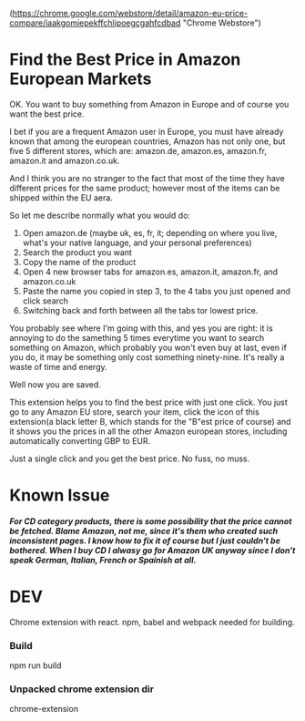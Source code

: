 
(https://chrome.google.com/webstore/detail/amazon-eu-price-compare/iaakgomiepekffchlipoegcgahfcdbad "Chrome Webstore")

# Find the Best Price in Amazon European Markets
OK. You want to buy something from Amazon in Europe and of course you want the best price.

I bet if you are a frequent Amazon user in Europe, you must have already known that among the european countries, Amazon has not only one, but five 5 different stores, which are: amazon.de, amazon.es, amazon.fr, amazon.it and amazon.co.uk.

And I think you are no stranger to the fact that most of the time they have different prices for the same product; however most of the items can be shipped within the EU aera.

So let me describe normally what you would do:

1. Open amazon.de (maybe uk, es, fr, it; depending on where you live, what's your native language, and your personal preferences)
2. Search the product you want
3. Copy the name of the product
4. Open 4 new browser tabs for amazon.es, amazon.it, amazon.fr, and amazon.co.uk
5. Paste the name you copied in step 3, to the 4 tabs you just opened and click search
6. Switching back and forth between all the tabs tor lowest price.

You probably see where I'm going with this, and yes you are right: it is annoying to do the samething 5 times everytime you want to search something on Amazon, which probably you won't even buy at last, even if you do, it may be something only cost something ninety-nine. It's really a waste of time and energy.

Well now you are saved.

This extension helps you to find the best price with just one click. You just go to any Amazon EU store, search your item, click the icon of this extension(a black letter B, which stands for the "B"est price of course) and it shows you the prices in all the other Amazon european stores, including automatically converting GBP to EUR.

Just a single click and you get the best price. No fuss, no muss.

# Known Issue
##### For CD category products, there is some possibility that the price cannot be fetched. Blame Amazon, not me, since it's them who created such inconsistent pages. I know how to fix it of course but I just couldn't be bothered. When I buy CD I alwasy go for Amazon UK anyway since I don't speak German, Italian, French or Spainish at all.

# DEV
Chrome extension with react.
npm, babel and webpack needed for building.
### Build
npm run build
### Unpacked chrome extension dir
chrome-extension

